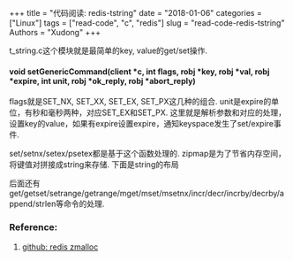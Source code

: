 +++
title = "代码阅读: redis-tstring"
date = "2018-01-06"
categories = ["Linux"]
tags = ["read-code", "c", "redis"]
slug = "read-code-redis-tstring"
Authors = "Xudong"
+++

t_string.c这个模块就是最简单的key, value的get/set操作.

#### void setGenericCommand(client *c, int flags, robj *key, robj *val, robj *expire, int unit, robj *ok_reply, robj *abort_reply)
flags就是SET_NX, SET_XX, SET_EX, SET_PX这几种的组合.
unit是expire的单位，有秒和毫秒两种，对应SET_EX和SET_PX.
这里就是解析参数和对应的处理，设置key的value，如果有expire设置expire，通知keyspace发生了set/expire事件.

set/setnx/setex/psetex都是基于这个函数处理的.
zipmap是为了节省内存空间，将键值对拼接成string来存储. 下面是string的布局

后面还有get/getset/setrange/getrange/mget/mset/msetnx/incr/decr/incrby/decrby/append/strlen等命令的处理.

### Reference:
1. [github: redis zmalloc](https://github.com/antirez/redis/blob/unstable/src/t_string.c)
